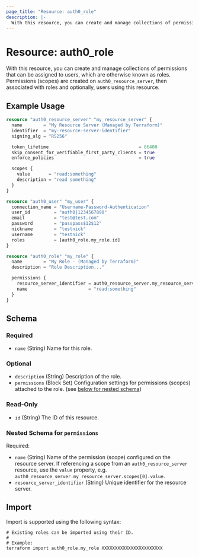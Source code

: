 ```yaml
---
page_title: "Resource: auth0_role"
description: |-
  With this resource, you can create and manage collections of permissions that can be assigned to users, which are otherwise known as roles. Permissions (scopes) are created on auth0_resource_server, then associated with roles and optionally, users using this resource.
---
```


# Resource: auth0_role

With this resource, you can create and manage collections of permissions that can be assigned to users, which are otherwise known as roles. Permissions (scopes) are created on `auth0_resource_server`, then associated with roles and optionally, users using this resource.

## Example Usage

```terraform
resource "auth0_resource_server" "my_resource_server" {
  name        = "My Resource Server (Managed by Terraform)"
  identifier  = "my-resource-server-identifier"
  signing_alg = "RS256"

  token_lifetime                                  = 86400
  skip_consent_for_verifiable_first_party_clients = true
  enforce_policies                                = true

  scopes {
    value       = "read:something"
    description = "read something"
  }
}

resource "auth0_user" "my_user" {
  connection_name = "Username-Password-Authentication"
  user_id         = "auth0|1234567890"
  email           = "test@test.com"
  password        = "passpass$12$12"
  nickname        = "testnick"
  username        = "testnick"
  roles           = [auth0_role.my_role.id]
}

resource "auth0_role" "my_role" {
  name        = "My Role - (Managed by Terraform)"
  description = "Role Description..."

  permissions {
    resource_server_identifier = auth0_resource_server.my_resource_server.identifier
    name                       = "read:something"
  }
}
```

<!-- schema generated by tfplugindocs -->
## Schema

### Required

- `name` (String) Name for this role.

### Optional

- `description` (String) Description of the role.
- `permissions` (Block Set) Configuration settings for permissions (scopes) attached to the role. (see [below for nested schema](#nestedblock--permissions))

### Read-Only

- `id` (String) The ID of this resource.

<a id="nestedblock--permissions"></a>
### Nested Schema for `permissions`

Required:

- `name` (String) Name of the permission (scope) configured on the resource server. If referencing a scope from an `auth0_resource_server` resource, use the `value` property, e.g. `auth0_resource_server.my_resource_server.scopes[0].value`.
- `resource_server_identifier` (String) Unique identifier for the resource server.

## Import

Import is supported using the following syntax:

```shell
# Existing roles can be imported using their ID.
#
# Example:
terraform import auth0_role.my_role XXXXXXXXXXXXXXXXXXXXXXX
```
